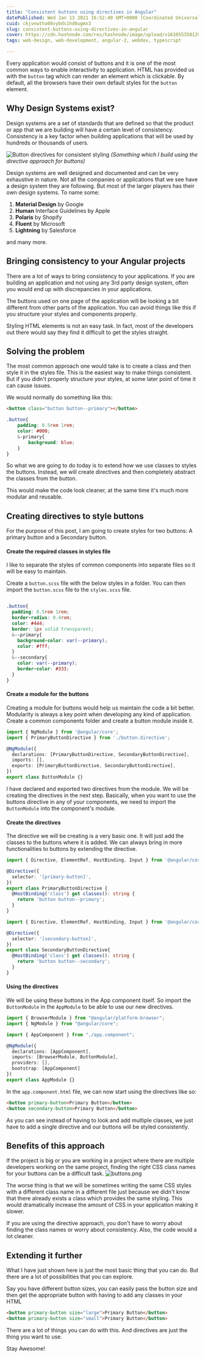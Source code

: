 ```yaml
---
title: "Consistent buttons using directives in Angular"
datePublished: Wed Jan 13 2021 16:52:40 GMT+0000 (Coordinated Universal Time)
cuid: ckjvnwtha08vybds1hd6ugmx3
slug: consistent-buttons-using-directives-in-angular
cover: https://cdn.hashnode.com/res/hashnode/image/upload/v1610553581298/M7xllmPKm.png
tags: web-design, web-development, angular-2, webdev, typescript

---
```


Every application would consist of buttons and it is one of the most common ways to enable interactivity to application. HTML has provided us with the `button` tag which can render an element which is clickable. By default, all the browsers have their own default styles for the `button` element.

## Why Design Systems exist?

Design systems are a set of standards that are defined so that the product or app that we are building will have a certain level of consistency. Consistency is a key factor when building applications that will be used by hundreds or thousands of users.

![Button directives for consistent styling](https://cdn.hashnode.com/res/hashnode/image/upload/v1610556605535/7L-eKSttT.png)
*(Something which I build using the directive approach for buttons)*

Design systems are well designed and documented and can be very exhaustive in nature. Not all the companies or applications that we see have a design system they are following. But most of the larger players has their own design systems. To name some:

1. **Material Design** by Google
2. **Human** Interface Guidelines by Apple
3. **Polaris** by Shopify
4. **Fluent** by Microsoft
5. **Lightning** by Salesforce

and many more.

## Bringing consistency to your Angular projects

There are a lot of ways to bring consistency to your applications. If you are building an application and not using any 3rd party design system, often you would end up with discrepancies in your applications. 

The buttons used on one page of the application will be looking a bit different from other parts of the application. You can avoid things like this if you structure your styles and components properly.

Styling HTML elements is not an easy task. In fact, most of the developers out there would say they find it difficult to get the styles straight.

## Solving the problem

The most common approach one would take is to create a class and then style it in the styles file. This is the easiest way to make things consistent. But if you didn't properly structure your styles, at some later point of time it can cause issues.

We would normally do something like this:

```html
<button class="button button--primary"></button>
```

```scss
.button{
    padding: 0.5rem 1rem;
    color: #000;
    &-primary{
        background: blue;
    }
}
```

So what we are going to do today is to extend how we use classes to styles the buttons. Instead, we will create directives and then completely abstract the classes from the button.

This would make the code look cleaner, at the same time it's much more modular and reusable.

## Creating directives to style buttons

For the purpose of this post, I am going to create styles for two buttons: A primary button and a Secondary button.

#### Create the required classes in styles file

I like to separate the styles of common components into separate files so it will be easy to maintain. 

Create a `button.scss` file with the below styles in a folder. You can then import the `button.scss` file to the `styles.scss` file.

```scss

.button{
  padding: 0.5rem 1rem;
  border-radius: 0.4rem;
  color: #444;
  border: 1px solid transparent;
  &--primary{
    background-color: var(--primary);
    color: #fff;
  }
  &--secondary{
    color: var(--primary);
    border-color: #333;
  }
}
```

#### Create a module for the buttons

Creating a module for buttons would help us maintain the code a bit better. Modularity is always a key point when developing any kind of application. Create a common components folder and create a button module inside it.

```ts
import { NgModule } from '@angular/core';
import { PrimaryButtonDirective } from './button.directive';

@NgModule({
  declarations: [PrimaryButtonDirective, SecondaryButtonDirective],
  imports: [],
  exports: [PrimaryButtonDirective, SecondaryButtonDirective],
})
export class ButtonModule {}
```
I have declared and exported two directives from the module. We will be creating the directives in the next step. Basically, when you want to use the buttons directive in any of your components, we need to import the `ButtonModule` into the component's module.

#### Create the directives

The directive we will be creating is a very basic one. It will just add the classes to the buttons where it is added. We can always bring in more functionalities to buttons by extending the directive.

```ts
import { Directive, ElementRef, HostBinding, Input } from '@angular/core';

@Directive({
  selector: '[primary-button]',
})
export class PrimaryButtonDirective {
  @HostBinding('class') get classes(): string {
    return 'button button--primary';
  }
}
```
```ts
import { Directive, ElementRef, HostBinding, Input } from '@angular/core';

@Directive({
  selector: '[secondary-button]',
})
export class SecondaryButtonDirective{
  @HostBinding('class') get classes(): string {
    return 'button button--secondary';
  }
}
```

#### Using the directives

We will be using these buttons in the App component itself. So import the `ButtonModule` in the `AppModule` to be able to use our new directives.

```ts
import { BrowserModule } from "@angular/platform-browser";
import { NgModule } from "@angular/core";

import { AppComponent } from "./app.component";

@NgModule({
  declarations: [AppComponent],
  imports: [BrowserModule, ButtonModule],
  providers: [],
  bootstrap: [AppComponent]
})
export class AppModule {}
```

In the `app.component.html` file, we can now start using the directives like so:

```html
<button primary-button>Primary Button</button>
<button secondary-button>Primary Button</button>
```

As you can see instead of having to look and add multiple classes, we just have to add a single directive and our buttons will be styled consistently. 

## Benefits of this approach

If the project is big or you are working in a project where there are multiple developers working on the same project, finding the right CSS class names for your buttons can be a difficult task. 
![buttons.png](https://cdn.hashnode.com/res/hashnode/image/upload/v1610556652857/Tid-c9rjB.png)

The worse thing is that we will be sometimes writing the same CSS styles with a different class name in a different file just because we didn't know that there already exists a class which provides the same styling. This would dramatically increase the amount of CSS in your application making it slower.

If you are using the directive approach, you don't have to worry about finding the class names or worry about consistency. Also, the code would a lot cleaner.

## Extending it further

What I have just shown here is just the most basic thing that you can do. But there are a lot of possibilities that you can explore.

Say you have different button sizes, you can easily pass the button size and then get the appropriate button with having to add any classes in your HTML
```html
<button primary-button size="large">Primary Button</button>
<button primary-button size="small">Primary Button</button>
```

There are a lot of things you can do with this. And directives are just the thing you want to use.


Stay Awesome!


